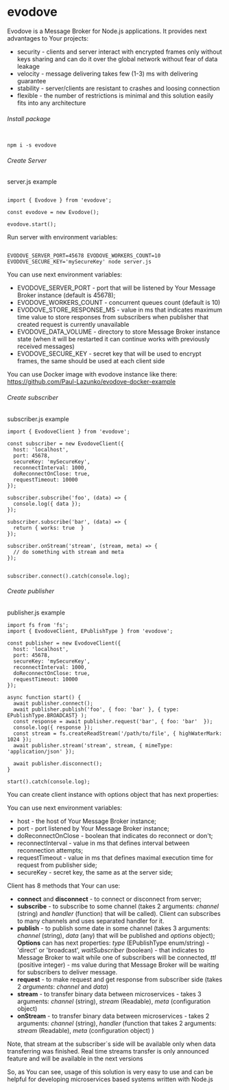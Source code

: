 # evodove

Evodove is a Message Broker for Node.js applications. It provides next advantages to Your projects:
- security - clients and server interact with encrypted frames only without keys sharing and can do it over the global network without fear of data leakage
- velocity - message delivering takes few (1-3) ms with delivering guarantee
- stability - server/clients are resistant to crashes and loosing connection
- flexible - the number of restrictions is minimal and this solution easily fits into any architecture

###### Install package

```shell script

npm i -s evodove

```

###### Create Server

server.js example
```ecmascript 6

import { Evodove } from 'evodove';

const evodove = new Evodove();

evodove.start();

```
Run server with environment variables:

```shell script

EVODOVE_SERVER_PORT=45678 EVODOVE_WORKERS_COUNT=10 EVODOVE_SECURE_KEY='mySecureKey' node server.js

```

You can use next environment variables:
- EVODOVE_SERVER_PORT - port that will be listened by Your Message Broker instance (default is 45678);
- EVODOVE_WORKERS_COUNT - concurrent queues count (default is 10)
- EVODOVE_STORE_RESPONSE_MS - value in ms that indicates maximum time value to store responses from subscribers when publisher that created request is currently unavailable
- EVODOVE_DATA_VOLUME - directory to store Message Broker instance state (when it will be restarted it can continue works with previously received messages)
- EVODOVE_SECURE_KEY - secret key that will be used to encrypt frames, the same should be used at each client side

You can use Docker image with evodove instance like there:
https://github.com/Paul-Lazunko/evodove-docker-example

###### Create subscriber

subscriber.js example

```ecmascript 6
import { EvodoveClient } from 'evodove';

const subscriber = new EvodoveClient({
  host: 'localhost',
  port: 45678,
  secureKey: 'mySecureKey',
  reconnectInterval: 1000,
  doReconnectOnClose: true,
  requestTimeout: 10000
});

subscriber.subscribe('foo', (data) => {
  console.log({ data });
});

subscriber.subscribe('bar', (data) => {
  return { works: true  }
});

subscriber.onStream('stream', (stream, meta) => {
  // do something with stream and meta
});


subscriber.connect().catch(console.log);
```

###### Create publisher

publisher.js example

```ecmascript 6
import fs from 'fs';
import { EvodoveClient, EPublishType } from 'evodove';

const publisher = new EvodoveClient({
  host: 'localhost',
  port: 45678,
  secureKey: 'mySecureKey',
  reconnectInterval: 1000,
  doReconnectOnClose: true,
  requestTimeout: 10000
});

async function start() {
  await publisher.connect();
  await publisher.publish('foo', { foo: 'bar' }, { type: EPublishType.BROADCAST} );
  const response = await publisher.request('bar', { foo: 'bar'  });
  console.log({ response });
  const stream = fs.createReadStream('/path/to/file', { highWaterMark: 1024 });
  await publisher.stream('stream', stream, { mimeType: 'application/json' });

  await publisher.disconnect();
}

start().catch(console.log);

```
You can create client instance with options object that has next properties:

You can use next environment variables:
- host - the host of Your Message Broker instance;
- port - port listened by Your Message Broker instance;
- doReconnectOnClose - boolean that indicates do reconnect or don't;
- reconnectInterval - value in ms that defines interval between reconnection attempts;
- requestTimeout -  value in ms that defines maximal execution time for request from publisher side;
- secureKey - secret key, the same as at the server side;

Client has 8 methods that Your can use:

- **connect** and **disconnect** - to connect or disconnect from server;
- **subscribe** - to subscribe to some channel (takes 2 arguments: _channel_ (string) and _handler_ (function) that will be called).
Client can subscribes  to many channels and uses separated handler for it.
- **publish** - to publish some date in some channel (takes 3 arguments: _channel_ (string), _data_ (any) that will be published and _options_ object);
**Options** can has next properties: _type_ (EPublishType enum/string) - 'direct' or 'broadcast', _waitSubscriber_ (boolean) - that indicates to Message Broker to wait while one of subscribers will be connected, _ttl_ (positive integer) - ms value during that Message Broker will be waiting for subscribers to deliver message.
- **request** - to make request and get response from subscriber side (takes 2 _arguments_: _channel_ and _data_) 
- **stream** - to transfer binary data between microservices - takes 3 arguments: _channel_ (string), _stream_ (Readable), _meta_ (configuration object)
- **onStream** - to transfer binary data between microservices - takes 2 arguments: _channel_ (string), _handler_ (function that takes 2 arguments: _stream_ (Readable), _meta_ (configuration object) )

Note, that stream at the subscriber`s side will be available only when data transferring was finished. Real time streams transfer is only announced feature and will be available in the next versions

So, as You can see, usage of this solution is very easy to use and can be helpful for developing microservices based systems written with Node.js
